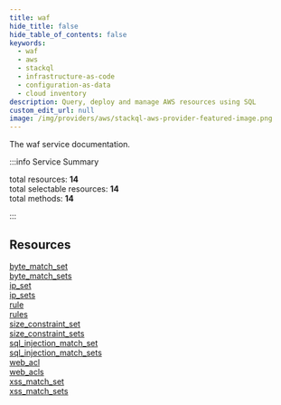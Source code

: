 ```yaml
---
title: waf
hide_title: false
hide_table_of_contents: false
keywords:
  - waf
  - aws
  - stackql
  - infrastructure-as-code
  - configuration-as-data
  - cloud inventory
description: Query, deploy and manage AWS resources using SQL
custom_edit_url: null
image: /img/providers/aws/stackql-aws-provider-featured-image.png
---
```


The waf service documentation.

:::info Service Summary

<div class="row">
<div class="providerDocColumn">
<span>total resources:&nbsp;<b>14</b></span><br />
<span>total selectable resources:&nbsp;<b>14</b></span><br />
<span>total methods:&nbsp;<b>14</b></span><br />
</div>
</div>

:::

## Resources
<div class="row">
<div class="providerDocColumn">
<a href="/providers/aws/waf/byte_match_set/">byte_match_set</a><br />
<a href="/providers/aws/waf/byte_match_sets/">byte_match_sets</a><br />
<a href="/providers/aws/waf/ip_set/">ip_set</a><br />
<a href="/providers/aws/waf/ip_sets/">ip_sets</a><br />
<a href="/providers/aws/waf/rule/">rule</a><br />
<a href="/providers/aws/waf/rules/">rules</a><br />
<a href="/providers/aws/waf/size_constraint_set/">size_constraint_set</a>
</div>
<div class="providerDocColumn">
<a href="/providers/aws/waf/size_constraint_sets/">size_constraint_sets</a><br />
<a href="/providers/aws/waf/sql_injection_match_set/">sql_injection_match_set</a><br />
<a href="/providers/aws/waf/sql_injection_match_sets/">sql_injection_match_sets</a><br />
<a href="/providers/aws/waf/web_acl/">web_acl</a><br />
<a href="/providers/aws/waf/web_acls/">web_acls</a><br />
<a href="/providers/aws/waf/xss_match_set/">xss_match_set</a><br />
<a href="/providers/aws/waf/xss_match_sets/">xss_match_sets</a>
</div>
</div>